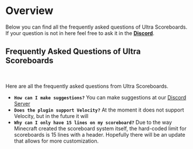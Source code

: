 # Overview
Below you can find all the frequently asked questions of Ultra Scoreboards. If your question is not in here feel free to ask it in the **[Discord](https://discord.gg/3JuHDm8)**.
<br>

## Frequently Asked Questions of Ultra Scoreboards
<br>

Here are all the frequently asked questions from Ultra Scoreboards.
<br>

* **`How can I make suggestions?`**
  You can make suggestions at our [Discord Server](https://discord.gg/3JuHDm8s)
* **`Does the plugin support Velocity?`**
  At the moment it does not support Velocity, but in the future it will
* **`Why can I only have 15 lines on my scoreboard?`**
   Due to the way Minecraft created the scoreboard system itself, the hard-coded limit for scoreboards is 15 lines with a header. Hopefully there will be an update       that allows for more customization. 
